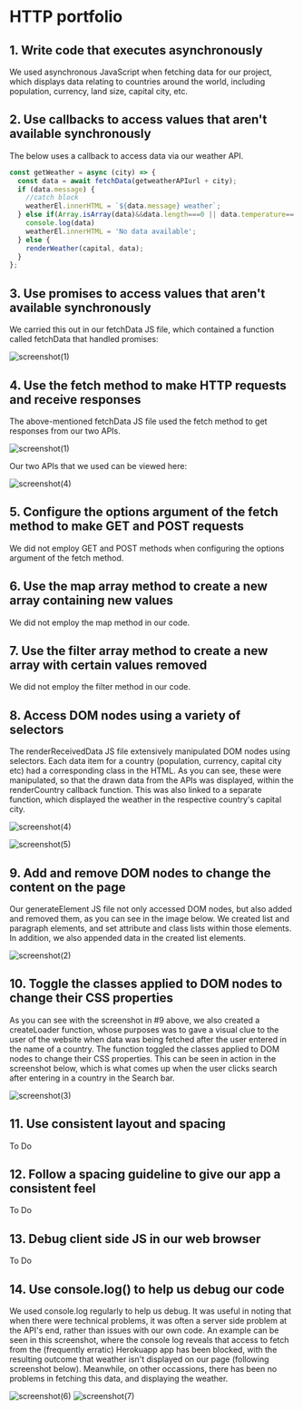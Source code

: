 # HTTP portfolio

## 1. Write code that executes asynchronously

We used asynchronous JavaScript when fetching data for our project, which displays data relating to countries around the world, including population, currency, land size, capital city, etc. 


## 2. Use callbacks to access values that aren't available synchronously

The below uses a callback to access data via our weather API. 

```js
const getWeather = async (city) => {
  const data = await fetchData(getweatherAPIurl + city);
  if (data.message) {
    //catch block
    weatherEl.innerHTML = `${data.message} weather`;
  } else if(Array.isArray(data)&&data.length===0 || data.temperature==''){//404
    console.log(data)
    weatherEl.innerHTML = 'No data available';
  } else {
    renderWeather(capital, data);
  }
};
```

## 3. Use promises to access values that aren't available synchronously

We carried this out in our fetchData JS file, which contained a function called fetchData that handled promises:

![screenshot(1)](https://user-images.githubusercontent.com/52511353/205361382-43f2dee4-69ff-4bae-8808-0b3a8eb1c83e.png)

## 4. Use the fetch method to make HTTP requests and receive responses

The above-mentioned fetchData JS file used the fetch method to get responses from our two APIs.

![screenshot(1)](https://user-images.githubusercontent.com/52511353/205120422-a4dd07c9-1a5e-4813-8197-a1cb2f6695c0.png)

Our two APIs that we used can be viewed here:

![screenshot(4)](https://user-images.githubusercontent.com/52511353/205127525-a301d416-39a1-4209-8b44-e7694aeff487.png)

## 5. Configure the options argument of the fetch method to make GET and POST requests

We did not employ GET and POST methods when configuring the options argument of the fetch method. 

## 6. Use the map array method to create a new array containing new values

We did not employ the map method in our code. 

## 7. Use the filter array method to create a new array with certain values removed

We did not employ the filter method in our code. 
 
## 8. Access DOM nodes using a variety of selectors

The renderReceivedData JS file extensively manipulated DOM nodes using selectors. Each data item for a country (population, currency, capital city etc) had a corresponding class in the HTML. As you can see, these were manipulated, so that the drawn data from the APIs was displayed, within the renderCountry callback function. This was also linked to a separate function, which displayed the weather in the respective country's capital city.   

![screenshot(4)](https://user-images.githubusercontent.com/52511353/205125299-ca3ac2d2-62c2-419b-8922-95cc6debe498.png)

![screenshot(5)](https://user-images.githubusercontent.com/52511353/205125679-9f5945e2-32d1-4b49-86bb-c77210fa9e41.png)

## 9. Add and remove DOM nodes to change the content on the page

Our generateElement JS file not only accessed DOM nodes, but also added and removed them, as you can see in the image below. We created list and paragraph elements, and set attribute and class lists within those elements. In addition, we also appended data in the created list elements.   

![screenshot(2)](https://user-images.githubusercontent.com/52511353/205121567-c727a6f3-ee54-472c-9722-bbc22d64165f.png)

## 10. Toggle the classes applied to DOM nodes to change their CSS properties

As you can see with the screenshot in #9 above, we also created a createLoader function, whose purposes was to gave a visual clue to the user of the website when data was being fetched after the user entered in the name of a country. The function toggled the classes applied to DOM nodes to change their CSS properties. This can be seen in action in the screenshot below, which is what comes up when the user clicks search after entering in a country in the Search bar.

![screenshot(3)](https://user-images.githubusercontent.com/52511353/205122899-ab6879e0-bece-4736-a2ce-7e5a588f293c.png)

## 11. Use consistent layout and spacing

To Do

## 12. Follow a spacing guideline to give our app a consistent feel

To Do

## 13. Debug client side JS in our web browser

To Do

## 14. Use console.log() to help us debug our code

We used console.log regularly to help us debug. It was useful in noting that when there were technical problems, it was often a server side problem at the API's end, rather than issues with our own code. An example can be seen in this screenshot, where the console log reveals that access to fetch from the (frequently erratic) Herokuapp app has been blocked, with the resulting outcome that weather isn't displayed on our page (following screenshot below). Meanwhile, on other occassions, there has been no problems in fetching this data, and displaying the weather. 

![screenshot(6)](https://user-images.githubusercontent.com/52511353/205364990-00ab849f-2239-4368-94ab-bd7f252384b4.png)
![screenshot(7)](https://user-images.githubusercontent.com/52511353/205365195-3a3241ed-f913-4677-b459-0416e327f20c.png)
